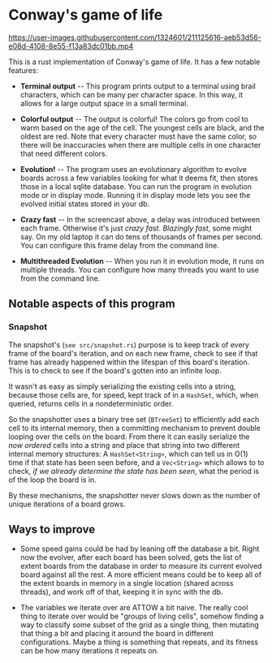 # Conway's game of life

https://user-images.githubusercontent.com/1324601/211125616-aeb53d56-e08d-4108-8e55-f13a83dc01bb.mp4

This is a rust implementation of Conway's game of life. It has a few notable features:

* **Terminal output** -- This program prints output to a terminal using brail
    characters, which can be many per character space. In this way, it allows
    for a large output space in a small terminal.

* **Colorful output** -- The output is colorful! The colors go from cool to
    warm based on the age of the cell. The youngest cells are black, and the
    oldest are red. Note that every character must have the same color, so
    there will be inaccuracies when there are multiple cells in one character
    that need different colors.

* **Evolution!** -- The program uses an evolutionary algorithm to evolve
    boards across a few variables looking for what it deems fit, then stores
    those in a local sqlite database. You can run the program in evolution mode
    or in display mode. Running it in display mode lets you see the evolved
    initial states stored in your db.

* **Crazy fast** -- In the screencast above, a delay was introduced between
    each frame. Otherwise it's just _crazy fast_. _Blazingly fast_, some might
    say. On my old laptop it can do tens of thousands of frames per second.
    You can configure this frame delay from the command line.

* **Multithreaded Evolution** -- When you run it in evolution mode, it runs on
    multiple threads. You can configure how many threads you want to use from the
    command line.

## Notable aspects of this program

### Snapshot

The snapshot's (`see src/snapshot.rs`) purpose is to keep track of every
frame of the board's iteration, and on each new frame, check to see if that
frame has already happened within the lifespan of this board's iteration. This
is to check to see if the board's gotten into an infinite loop.

It wasn't as easy as simply serializing the existing cells into a string,
because those cells are, for speed, kept track of in a `HashSet`, which, when
queried, returns cells in a nondeterministic order.

So the snapshotter uses a binary tree set (`BTreeSet`) to efficiently add each
cell to its internal memory, then a committing mechanism to prevent double
looping over the cells on the board. From there it can easily serialize the
_now ordered_ cells into a string and place that string into two different
internal memory structures: A `HashSet<String>`, which can tell us in O(1) time
if that state has been seen before, and a `Vec<String>` which allows to to
check, _if we already determine the state has been seen_, what the period is of
the loop the board is in.

By these mechanisms, the snapshotter never slows down as the number of unique
iterations of a board grows.

## Ways to improve

* Some speed gains could be had by leaning off the database a bit. Right now
  the evolver, after each board has been solved, gets the list of extent
  boards from the database in order to measure its current evolved board
  against all the rest. A more efficient means could be to keep all of the
  extent boards in memory in a single location (shared across threads), and
  work off of that, keeping it in sync with the db.

* The variables we iterate over are ATTOW a bit naive. The really cool thing to
  iterate over would be "groups of living cells", somehow finding a way to classify
  some subset of the grid as a single thing, then mutating that thing a bit
  and placing it around the board in different configurations. Maybe a thing
  is something that repeats, and its fitness can be how many iterations it repeats
  on.
